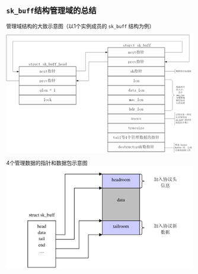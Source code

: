 ## `sk_buff`结构管理域的总结

管理域结构的大致示意图（以1个实例成员的 `sk_buff` 结构为例）

<img src=".\sk_buff结构管理域的结构-16617743177522.png" alt="sk_buff结构管理域的结构" style="zoom:50%;" />

4个管理数据的指针和数据包示意图
<img src=".\image-20220829195303368.png" alt="image-20220829195303368" style="zoom:150%;" />
